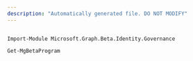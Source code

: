 ```yaml
---
description: "Automatically generated file. DO NOT MODIFY"
---
```


```powershellv2

Import-Module Microsoft.Graph.Beta.Identity.Governance

Get-MgBetaProgram

```